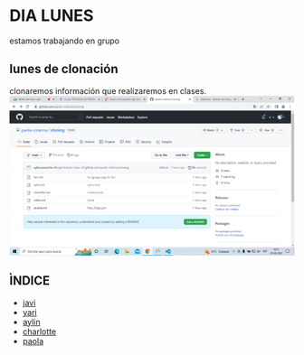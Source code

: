 # DIA LUNES
estamos trabajando en grupo

## lunes de clonación
clonaremos información que  realizaremos en clases.
![clonar repo](/img/imagen%20clonacion.png)

## ÌNDICE
- [javi](javiera.md)
- [yari](Yari.md)
- [aylin](aylin.md)
- [charlotte](charlotte.md)
- [paola](paola.md)

